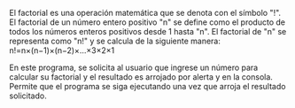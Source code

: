 El factorial es una operación matemática que se denota con el símbolo "!".
El factorial de un número entero positivo "n" se define como el producto de todos los números enteros positivos desde 1 hasta "n".
El factorial de "n" se representa como "n!" y se calcula de la siguiente manera: n!=n×(n−1)×(n−2)×…×3×2×1

En este programa, se solicita al usuario que ingrese un número para calcular su factorial y el resultado es arrojado por alerta y en la consola.
Permite que el programa se siga ejecutando una vez que arroja el resultado solicitado.
